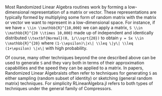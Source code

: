 Most Randomized Linear Algebra routines work by forming a low-dimensional representation of 
a matrix or vector. These representations are typically formed by multiplying some form of 
random matrix with the matrix or vector we want to represent in a low-dimensional space. 
For instance, if we have ``x \\in \\mathbb{R}^{10,000}`` we can apply a matrix, 
``S \\in \\mathbb{R}^{20 \\times 10,000}`` made up of 
independent and identically distributed ``\\textbf{Normal}(0, 1/\\sqrt{20})`` to obtain
``y = Sx \\in \\mathbb{R}^{20}`` where
``(1-\\epsilon)\|x\| \\leq \|y\| \\leq (1+\epsilon) \|x\|`` with high probability. 

Of course, many other techniques beyond the one described above can be used to generate 
`S` and they vary both in terms of their approximation capabilities and the speed they can 
be applied to a matrix. In papers, Randomized Linear Algebraists often refer to techniques
for generating `S` as either sampling (random subset of identity) or sketching 
(general random matrix) techniques. For simplicity RLinearAlgebra.jl refers to both types 
of techniques under the general family of Compressors.

